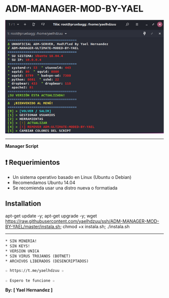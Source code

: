 ﻿# ADM-MANAGER-MOD-BY-YAEL

![logo](https://raw.githubusercontent.com/yaelhdzuu/ssh/ADM-MANAGER-MOD-BY-YAEL/master/ADM_MANAGER_MOD-BY-YAEL.jpg)

-------------------------------------------------------------------------------

**Manager Script**

## :heavy_exclamation_mark: Requerimientos

* Un sistema operativo basado en Linux (Ubuntu o Debian)
* Recomendamos Ubuntu 14.04
* Se recomienda usar una distro nueva o formatiada

## Installation

apt-get update -y; apt-get upgrade -y; wget https://raw.githubusercontent.com/yaelhdzuu/ssh/ADM-MANAGER-MOD-BY-YAEL/master/instala.sh; chmod +x instala.sh; ./instala.sh

-------------------------------------------------------------------------------

```
* SIN MINERIA! 
* SIN KEYS! 
* VERSION UNICA 
* SIN VIRUS TROJANOS (BOTNET) 
* ARCHIVOS LIBERADOS (DESENCRIPTADOS)
```

```
☆ https://t.me/yaelhdzuu ☆

☆ Espero te funcione ☆
```

**By: [ Yael Hernandez ]**
